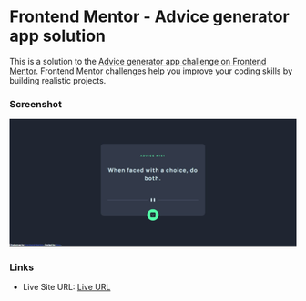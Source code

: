 # Frontend Mentor - Advice generator app solution

This is a solution to the [Advice generator app challenge on Frontend Mentor](https://www.frontendmentor.io/challenges/advice-generator-app-QdUG-13db). Frontend Mentor challenges help you improve your coding skills by building realistic projects.

### Screenshot

![](./images/Screenshot.jpg)

### Links


- Live Site URL: [Live URL](https://chic-pavlova-2c1f68.netlify.app/)
